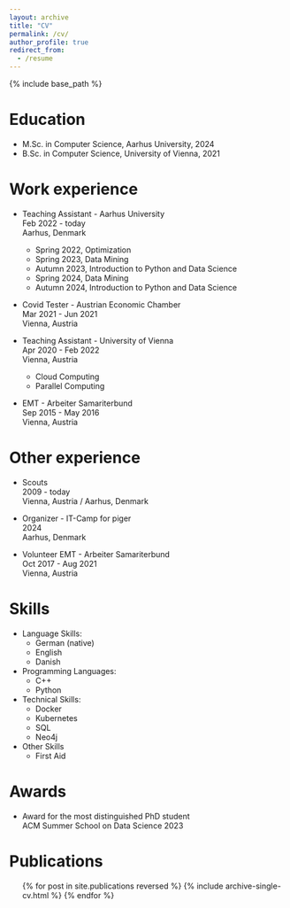 ```yaml
---
layout: archive
title: "CV"
permalink: /cv/
author_profile: true
redirect_from:
  - /resume
---
```


{% include base_path %}

Education
======
* M.Sc. in Computer Science, Aarhus University, 2024
* B.Sc. in Computer Science, University of Vienna, 2021

Work experience
======

* Teaching Assistant - Aarhus University <br> Feb 2022 - today <br> Aarhus, Denmark
  * Spring 2022, Optimization
  * Spring 2023, Data Mining
  * Autumn 2023, Introduction to Python and Data Science
  * Spring 2024, Data Mining
  * Autumn 2024, Introduction to Python and Data Science

*  Covid Tester - Austrian Economic Chamber <br> Mar 2021 - Jun 2021 <br> Vienna, Austria

* Teaching Assistant - University of Vienna <br> Apr 2020 - Feb 2022 <br> Vienna, Austria
  * Cloud Computing
  * Parallel Computing

* EMT - Arbeiter Samariterbund <br> Sep 2015 - May 2016 <br> Vienna, Austria

Other experience
======

* Scouts <br> 2009 - today <br> Vienna, Austria / Aarhus, Denmark

* Organizer - IT-Camp for piger <br> 2024 <br> Aarhus, Denmark

* Volunteer EMT - Arbeiter Samariterbund <br> Oct 2017 - Aug 2021 <br> Vienna, Austria

Skills
======
* Language Skills:
  * German (native)
  * English
  * Danish
* Programming Languages:
  * C++
  * Python
* Technical Skills:
  * Docker
  * Kubernetes
  * SQL
  * Neo4j
* Other Skills
  * First Aid

Awards
======
* Award for the most distinguished PhD student <br> ACM Summer School on Data Science 2023

Publications
======
  <ul>{% for post in site.publications reversed %}
    {% include archive-single-cv.html %}
  {% endfor %}</ul>
  

